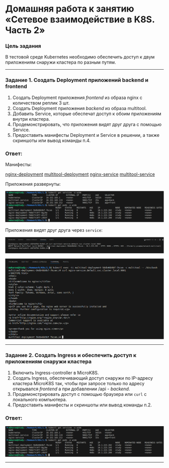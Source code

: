 # Домашняя работа к занятию «Сетевое взаимодействие в K8S. Часть 2»

### Цель задания

В тестовой среде Kubernetes необходимо обеспечить доступ к двум приложениям снаружи кластера по разным путям.

------

### Задание 1. Создать Deployment приложений backend и frontend

1. Создать Deployment приложения _frontend_ из образа nginx с количеством реплик 3 шт.
2. Создать Deployment приложения _backend_ из образа multitool. 
3. Добавить Service, которые обеспечат доступ к обоим приложениям внутри кластера. 
4. Продемонстрировать, что приложения видят друг друга с помощью Service.
5. Предоставить манифесты Deployment и Service в решении, а также скриншоты или вывод команды п.4.

### Ответ:

Манифесты:

[nginx-deployment]()
[multitool-deployment]()
[nginx-service]()
[multitool-service]()

Приложения развернуты:

![1_1](https://github.com/AlekseyStroitelev/Homework/blob/main/K8s/1.5/screenshots/k8s1_1.png)

Приложения видят друг друга через `service`:

![1_2](https://github.com/AlekseyStroitelev/Homework/blob/main/K8s/1.5/screenshots/k8s1_2.png)

![1_3](https://github.com/AlekseyStroitelev/Homework/blob/main/K8s/1.5/screenshots/k8s1_3.png)

------

### Задание 2. Создать Ingress и обеспечить доступ к приложениям снаружи кластера

1. Включить Ingress-controller в MicroK8S.
2. Создать Ingress, обеспечивающий доступ снаружи по IP-адресу кластера MicroK8S так, чтобы при запросе только по адресу открывался _frontend_ а при добавлении /api - _backend_.
3. Продемонстрировать доступ с помощью браузера или `curl` с локального компьютера.
4. Предоставить манифесты и скриншоты или вывод команды п.2.

### Ответ:

![1_1](https://github.com/AlekseyStroitelev/Homework/blob/main/K8s/1.5/screenshots/k8s1_1.png)

------
